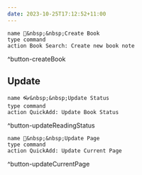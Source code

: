 ```yaml
---
date: 2023-10-25T17:12:52+11:00
---
```


```button  
name 📖&nbsp;&nbsp;Create Book
type command
action Book Search: Create new book note
```
^button-createBook

## Update

```button
name 👓&nbsp;&nbsp;Update Status
type command
action QuickAdd: Update Book Status
```
^button-updateReadingStatus

```button
name 📖&nbsp;&nbsp;Update Page
type command
action QuickAdd: Update Current Page
```
^button-updateCurrentPage

